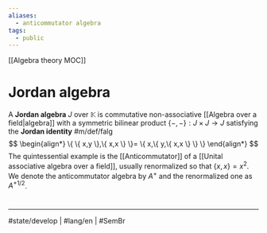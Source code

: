 ```yaml
---
aliases:
  - anticommutator algebra
tags:
  - public
---
```

[[Algebra theory MOC]]
# Jordan algebra

A **Jordan algebra** $J$ over $\mathbb{K}$ is commutative non-associative [[Algebra over a field|algebra]] with a symmetric bilinear product $\{ -,- \} : J \times J \to J$ satisfying the **Jordan identity** #m/def/falg
$$
\begin{align*}
\{ \{ x,y \},\{ x,x \} \}= \{ x,\{ y,\{ x,x \} \} \}
\end{align*}
$$
The quintessential example is the [[Anticommutator]] of a [[Unital associative algebra over a field]],
usually renormalized so that $\{ x,x \} = x^2$.
We denote the anticommutator algebra by $A^{+}$ and the renormalized one as $A^{+ 1/2}$.
#
---
#state/develop | #lang/en | #SemBr
